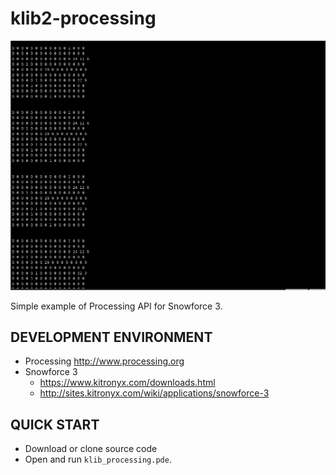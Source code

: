 # klib2-processing

![Origin](img/KLib2_processing_Demo.png)

Simple example of Processing API for Snowforce 3.

DEVELOPMENT ENVIRONMENT
-----------------------
* Processing http://www.processing.org
* Snowforce 3
   * https://www.kitronyx.com/downloads.html
   * http://sites.kitronyx.com/wiki/applications/snowforce-3
   
QUICK START
-----------
* Download or clone source code
* Open and run `klib_processing.pde`.
